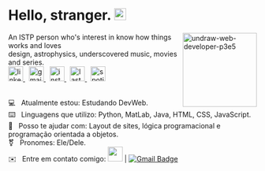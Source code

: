 <h1>Hello, stranger. <img src="https://i.ibb.co/xfMQD4V/Sem-T-tulo-1.png" alt="natalie-portman" border="0" width="24px"></h1>

<img src="https://i.ibb.co/6ySLNdc/undraw-web-developer-p3e5.png" alt="undraw-web-developer-p3e5" border="0" align="right" width="150px">

An ISTP person who's interest in know how things works and loves
<br>design, astrophysics, underscovered music, movies and series.
<br>
<a href="https://www.linkedin.com/in/samuel-r-costa">
  <img src="https://img.icons8.com/ios-filled/50/000000/linkedin.png" width="30px" alt="linkedin">
</a>
&nbsp;
<a href="mailto:samuel.costa@ccc.ufcg.edu.br">
  <img src="https://img.icons8.com/ios-filled/50/000000/important-mail.png" width="30px" alt="gmail">
</a>
&nbsp;
<a href="https://www.instagram.com.br/samuelribc">
  <img src="https://img.icons8.com/ios-filled/50/000000/instagram-new.png" width="30px" alt="instagram">
</a>
&nbsp;
<a href="https://www.last.fm/pt/user/semysky">
  <img src="https://img.icons8.com/ios-filled/50/000000/lastfm.png" width="30px" alt="last fm">
</a>
&nbsp;
<a href="https://open.spotify.com/user/12142320531?si=v3XenWCmREqTB3q6OEnJ1Q">
  <img src="https://img.icons8.com/ios-filled/50/000000/spotify.png" width="30px" alt="spotify">
</a>

<br>💻 &nbsp; Atualmente estou: Estudando DevWeb.
<br>⌨️ &nbsp; Linguagens que utilizo: Python, MatLab, Java, HTML, CSS, JavaScript.
<br>🔗 &nbsp; Posso te ajudar com: Layout de sites, lógica programacional e programação orientada a objetos.
<br>⚧ &nbsp; Pronomes: Ele/Dele.
<br>✉️ &nbsp; Entre em contato comigo: <a href="https://www.linkedin.com/in/samuel-r-costa"><img src="https://img.icons8.com/ios/50/000000/linkedin.png" width="30px"></a>
| 
[![Gmail Badge](https://img.shields.io/badge/-samuel.costa@ccc.ufcg.edu.br-c14438?style=flat-square&logo=Gmail&logoColor=white&link=mailto:samuel.costa@ccc.ufcg.edu.br)](mailto:samuel.costa@ccc.ufcg.edu.br)
